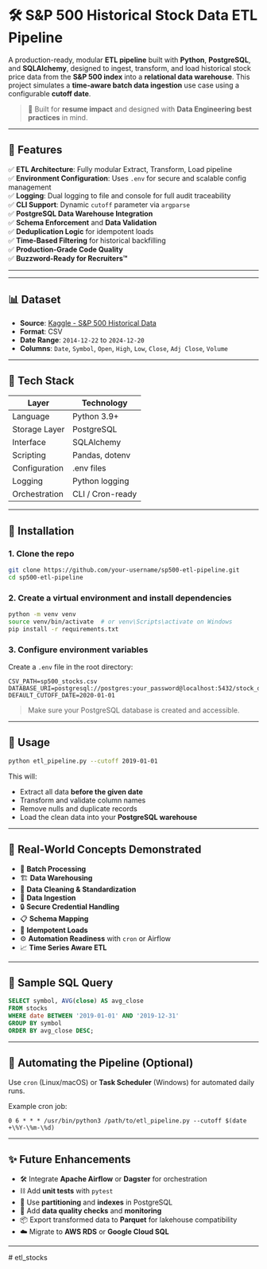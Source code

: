 # 🛠️ S&P 500 Historical Stock Data ETL Pipeline

A production-ready, modular **ETL pipeline** built with **Python**, **PostgreSQL**, and **SQLAlchemy**, designed to ingest, transform, and load historical stock price data from the **S&P 500 index** into a **relational data warehouse**. This project simulates a **time-aware batch data ingestion** use case using a configurable **cutoff date**.

> 🚀 Built for **resume impact** and designed with **Data Engineering best practices** in mind.

---

## 📌 Features

✅ **ETL Architecture**: Fully modular Extract, Transform, Load pipeline  
✅ **Environment Configuration**: Uses `.env` for secure and scalable config management  
✅ **Logging**: Dual logging to file and console for full audit traceability  
✅ **CLI Support**: Dynamic `cutoff` parameter via `argparse`  
✅ **PostgreSQL Data Warehouse Integration**  
✅ **Schema Enforcement** and **Data Validation**  
✅ **Deduplication Logic** for idempotent loads  
✅ **Time-Based Filtering** for historical backfilling  
✅ **Production-Grade Code Quality**  
✅ **Buzzword-Ready for Recruiters™**

---

---

## 📊 Dataset

- **Source**: [Kaggle - S&P 500 Historical Data](https://www.kaggle.com/)
- **Format**: CSV
- **Date Range**: `2014-12-22` to `2024-12-20`
- **Columns**: `Date`, `Symbol`, `Open`, `High`, `Low`, `Close`, `Adj Close`, `Volume`

---

## 🧱 Tech Stack

| Layer         | Technology       |
| ------------- | ---------------- |
| Language      | Python 3.9+      |
| Storage Layer | PostgreSQL       |
| Interface     | SQLAlchemy       |
| Scripting     | Pandas, dotenv   |
| Configuration | .env files       |
| Logging       | Python logging   |
| Orchestration | CLI / Cron-ready |

---

## 🧰 Installation

### 1. Clone the repo

```bash
git clone https://github.com/your-username/sp500-etl-pipeline.git
cd sp500-etl-pipeline
```

### 2. Create a virtual environment and install dependencies

```bash
python -m venv venv
source venv/bin/activate  # or venv\Scripts\activate on Windows
pip install -r requirements.txt
```

### 3. Configure environment variables

Create a `.env` file in the root directory:

```env
CSV_PATH=sp500_stocks.csv
DATABASE_URI=postgresql://postgres:your_password@localhost:5432/stock_data
DEFAULT_CUTOFF_DATE=2020-01-01
```

> Make sure your PostgreSQL database is created and accessible.

---

## 🚀 Usage

```bash
python etl_pipeline.py --cutoff 2019-01-01
```

This will:

- Extract all data **before the given date**
- Transform and validate column names
- Remove nulls and duplicate records
- Load the clean data into your **PostgreSQL warehouse**

---

## 💼 Real-World Concepts Demonstrated

- 🔄 **Batch Processing**
- 🏗️ **Data Warehousing**
- 🧼 **Data Cleaning & Standardization**
- 💾 **Data Ingestion**
- 🔒 **Secure Credential Handling**
- 📋 **Schema Mapping**
- 🔁 **Idempotent Loads**
- ⚙️ **Automation Readiness** with `cron` or Airflow
- 📈 **Time Series Aware ETL**

---

## 🧪 Sample SQL Query

```sql
SELECT symbol, AVG(close) AS avg_close
FROM stocks
WHERE date BETWEEN '2019-01-01' AND '2019-12-31'
GROUP BY symbol
ORDER BY avg_close DESC;
```

---

## 📅 Automating the Pipeline (Optional)

Use `cron` (Linux/macOS) or **Task Scheduler** (Windows) for automated daily runs.

Example cron job:

```cron
0 6 * * * /usr/bin/python3 /path/to/etl_pipeline.py --cutoff $(date +\%Y-\%m-\%d)
```

---

## ✨ Future Enhancements

- 🛠 Integrate **Apache Airflow** or **Dagster** for orchestration
- ⛓ Add **unit tests** with `pytest`
- 🐘 Use **partitioning** and **indexes** in PostgreSQL
- 🧩 Add **data quality checks** and **monitoring**
- 📦 Export transformed data to **Parquet** for lakehouse compatibility
- ☁️ Migrate to **AWS RDS** or **Google Cloud SQL**

---

#   e t l _ s t o c k s 
 
 
